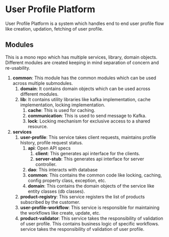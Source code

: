 # User Profile Platform
User Profile Platform is a system which handles end to end user profile flow like creation, updation, 
fetching of user profile.

## Modules
This is a mono repo which has multiple services, library, domain objects. 
Different modules are created keeping in mind separation of concern and re-usability.

1. **common**: This module has the common modules which can be used across multiple submodules.
   1. **domain**: It contains domain objects which can be used across different modules.
   2. **lib**: It contains utility libraries like kafka implementation, cache implementation, locking implementation.
      1. **cache**: This is used for caching.
      2. **communication**: This is used to send message to Kafka.
      3. **lock**: Locking mechanism for exclusive access to a shared resource.
3. **services**
    1. **user-profile**: This service takes client requests, maintains profile history, profile request status.
        1. **api**: Open API specs
            1. **client**: This generates api interface for the clients.
            2. **server-stub**: This generates api interface for server controller.
        2. **dao**: This interacts with database
        3. **common**: This contains the common code like locking, caching, config property class, exception, etc.
        4. **domain**: This contains the domain objects of the service like entity classes (db classes).
    2. **product-registry**: This service registers the list of products subscribed by the customer.
    3. **user-profile-workflow**: This service is responsible for maintaining the workflows like create, update, etc.
    4. **product-validator**: This service takes the responsibility of validation of user profile. This contains business logic of specific workflows.
       service takes the responsibility of validation of user profile.
